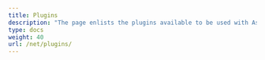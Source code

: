 ```yaml
---
title: Plugins
description: "The page enlists the plugins available to be used with Aspose.Tasks for .NET."
type: docs
weight: 40
url: /net/plugins/
---
```



